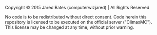 Copyright &copy; 2015 Jared Bates (computerwizjared) | All Rights Reserved

No code is to be redistributed without direct consent. Code herein this repository is licensed to be executed on the official server ("ClimaxMC"). This license may be changed at any time, without prior warning.